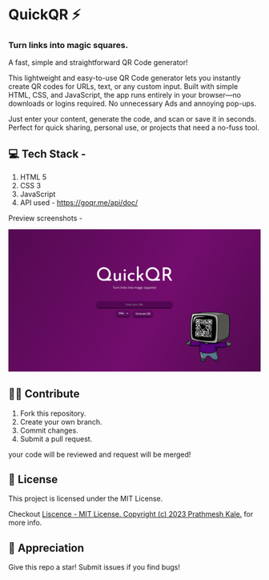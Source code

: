 # QuickQR ⚡
### Turn links into magic squares.

A fast, simple and straightforward QR Code generator!

This lightweight and easy-to-use QR Code generator lets you instantly create QR codes for URLs, text, or any custom input. Built with simple HTML, CSS, and JavaScript, the app runs entirely in your browser—no downloads or logins required. No unnecessary Ads and annoying pop-ups. 

Just enter your content, generate the code, and scan or save it in seconds. Perfect for quick sharing, personal use, or projects that need a no-fuss tool.
## 💻 Tech Stack -
1. HTML 5
1. CSS 3
1. JavaScript
1. API used - https://goqr.me/api/doc/

Preview screenshots -

![QuickQR](image.png)


## 🤝🏻 Contribute
1. Fork this repository.
1. Create your own branch.
1. Commit changes.
1. Submit a pull request.

your code will be reviewed and request will be merged!

## 📝 License
This project is licensed under the MIT License.

Checkout [Liscence - MIT License. Copyright (c) 2023 Prathmesh Kale.](https://github.com/prathmesh-ka-github/Chessable/blob/main/LICENSE.md) for more info.

## 💛 Appreciation
Give this repo a star! Submit issues if you find bugs! 